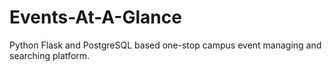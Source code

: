 # Events-At-A-Glance
Python Flask and PostgreSQL based one-stop campus event managing and searching platform.
